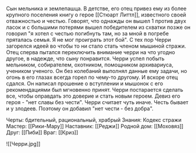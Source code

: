 Сын мельника и землепашца. В детстве, его отец привез ему из более крупного поселения книгу о герое [[Стюарт Литтл]], известного своей отважностью и честью. Говорят, что однажды он вышел 1 против двух ласок и с большими потерями вышел победителем из схватки позже он говорил "я хотел с честью погибнуть там, но за мной в погребе пряталась семья. Я не мог проиграть этот бой". С тех пор Черри загорелся идеей во чтобы то ни стало стать членом мышиной стражи. Отец сперва пытался переключить внимание черри на что угодно другое, в надежде, что сыну понравится. Черри успел побыть мельником, собирателем, охотником, помощником архивариуса, учеником ученого. Он без колебаний выполнял данные ему задачи, но огонь в его глазах всегда горел по чему-то другому. И вскоре отец сдался. Он написал прошение о вступлении и мышонок с его рекомендациями был мгновенно принят. Черри постарается сделать все, чтобы оправдать это доверие и стать новым героем. Девиз его героя - "нет славы без чести". Черри считает чуть иначе. Честь бывает и у злодеев. Поэтому он добавил "нет чести - без добра".

Черты: бдительный, рациональный, храбрый
Знания: Кодекс стражи
Мастер: [[Рики-Мару]]
Наставник: [[Реджи]]
Родной дом: [[Моховяз]]
Друг: [[Пиби]]
Враг: [[Криз]]

![[Черри.jpg]]